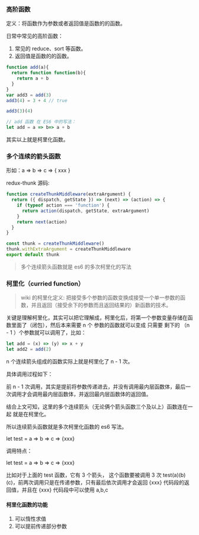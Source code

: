### 高阶函数

定义：将函数作为参数或者返回值是函数的的函数。

日常中常见的高阶函数：

1. 常见的 reduce、sort 等函数。
2. 返回值是函数的的函数。

```js
function add(a){
  return function function(b){
    return a + b
  }
}
var add3 = add(3)
add3(4) = 3 + 4 // true

add3(3)(4)

// add 函数 在 ES6 中的写法：
let add = a => b=> a + b
```

其实以上就是柯里化函数。

### 多个连续的箭头函数

形如：a => b => c => { xxx }

redux-thunk 源码:

```js
function createThunkMiddleware(extraArgument) {
  return ({ dispatch, getState }) => (next) => (action) => {
    if (typeof action === 'function') {
      return action(dispatch, getState, extraArgument)
    }
    return next(action)
  }
}

const thunk = createThunkMiddleware()
thunk.withExtraArgument = createThunkMiddleware
export default thunk
```

> 多个连续箭头函数就是 es6 的多次柯里化的写法

### 柯里化（curried function）

> wiki 的柯里化定义:
> 把接受多个参数的函数变换成接受一个单一参数的函数，并且返回（接受余下的参数而且返回结果的）新函数的技术。

关键是理解柯里化，其实可以把它理解成，柯里化后，将第一个参数变量存储在函数里面了（闭包），然后本来需要 n 个 参数的函数就可以变成 只需要 剩下的 （n - 1 ）个参数就可以调用了，比如：

```js
let add = (x) => (y) => x + y
let add2 = add(2)
```

n 个连续箭头组成的函数实际上就是柯里化了 n - 1 次。

具体调用过程如下：

前 n - 1 次调用，其实是提前将参数传递进去，并没有调用最内层函数体，最后一次调用才会调用最内层函数体，并返回最内层函数体的返回值。

结合上文可知，这里的多个连续箭头（无论俩个箭头函数三个及以上）函数连在一起 就是在柯里化。

所以连续箭头函数就是多次柯里化函数的 es6 写法。

let test = a => b => c => {xxx}

调用特点：

let test = a => b => c => {xxx}

比如对于上面的 test 函数，它有 3 个箭头， 这个函数要被调用 3 次 test(a)(b)(c)，前两次调用只是在传递参数，只有最后依次调用才会返回 {xxx} 代码段的返回值，并且在 {xxx} 代码段中可以使用 a,b,c

#### 柯里化函数的功能

1. 可以惰性求值
2. 可以提前传递部分参数
